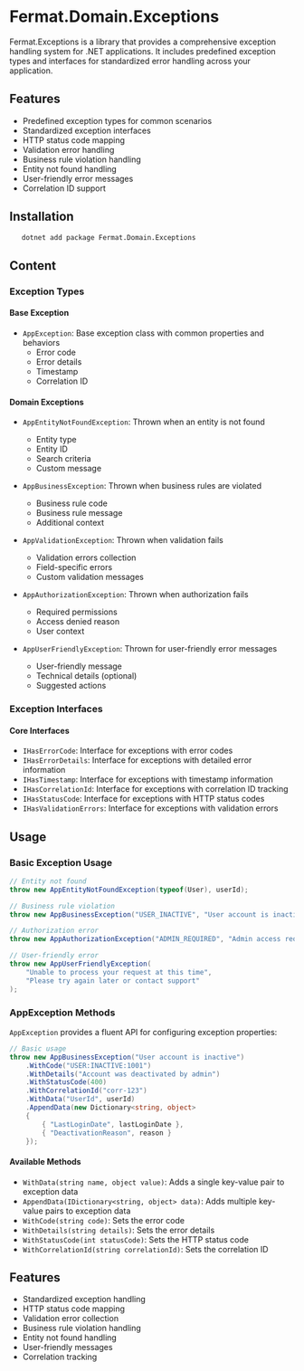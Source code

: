 # Fermat.Domain.Exceptions

Fermat.Exceptions is a library that provides a comprehensive exception handling system for .NET applications. It includes predefined exception types and interfaces for standardized error handling across your application.

## Features

- Predefined exception types for common scenarios
- Standardized exception interfaces
- HTTP status code mapping
- Validation error handling
- Business rule violation handling
- Entity not found handling
- User-friendly error messages
- Correlation ID support

## Installation

```bash
   dotnet add package Fermat.Domain.Exceptions
```

## Content

### Exception Types

#### Base Exception
- `AppException`: Base exception class with common properties and behaviors
    - Error code
    - Error details
    - Timestamp
    - Correlation ID

#### Domain Exceptions
- `AppEntityNotFoundException`: Thrown when an entity is not found
    - Entity type
    - Entity ID
    - Search criteria
    - Custom message

- `AppBusinessException`: Thrown when business rules are violated
    - Business rule code
    - Business rule message
    - Additional context

- `AppValidationException`: Thrown when validation fails
    - Validation errors collection
    - Field-specific errors
    - Custom validation messages

- `AppAuthorizationException`: Thrown when authorization fails
    - Required permissions
    - Access denied reason
    - User context

- `AppUserFriendlyException`: Thrown for user-friendly error messages
    - User-friendly message
    - Technical details (optional)
    - Suggested actions

### Exception Interfaces

#### Core Interfaces
- `IHasErrorCode`: Interface for exceptions with error codes
- `IHasErrorDetails`: Interface for exceptions with detailed error information
- `IHasTimestamp`: Interface for exceptions with timestamp information
- `IHasCorrelationId`: Interface for exceptions with correlation ID tracking
- `IHasStatusCode`: Interface for exceptions with HTTP status codes
- `IHasValidationErrors`: Interface for exceptions with validation errors

## Usage

### Basic Exception Usage

```csharp
// Entity not found
throw new AppEntityNotFoundException(typeof(User), userId);

// Business rule violation
throw new AppBusinessException("USER_INACTIVE", "User account is inactive");

// Authorization error
throw new AppAuthorizationException("ADMIN_REQUIRED", "Admin access required");

// User-friendly error
throw new AppUserFriendlyException(
    "Unable to process your request at this time",
    "Please try again later or contact support"
);
```

### AppException Methods

`AppException` provides a fluent API for configuring exception properties:

```csharp
// Basic usage
throw new AppBusinessException("User account is inactive")
    .WithCode("USER:INACTIVE:1001")
    .WithDetails("Account was deactivated by admin")
    .WithStatusCode(400)
    .WithCorrelationId("corr-123")
    .WithData("UserId", userId)
    .AppendData(new Dictionary<string, object>
    {
        { "LastLoginDate", lastLoginDate },
        { "DeactivationReason", reason }
    });
```

#### Available Methods

- `WithData(string name, object value)`: Adds a single key-value pair to exception data
- `AppendData(IDictionary<string, object> data)`: Adds multiple key-value pairs to exception data
- `WithCode(string code)`: Sets the error code
- `WithDetails(string details)`: Sets the error details
- `WithStatusCode(int statusCode)`: Sets the HTTP status code
- `WithCorrelationId(string correlationId)`: Sets the correlation ID

## Features

- Standardized exception handling
- HTTP status code mapping
- Validation error collection
- Business rule violation handling
- Entity not found handling
- User-friendly messages
- Correlation tracking